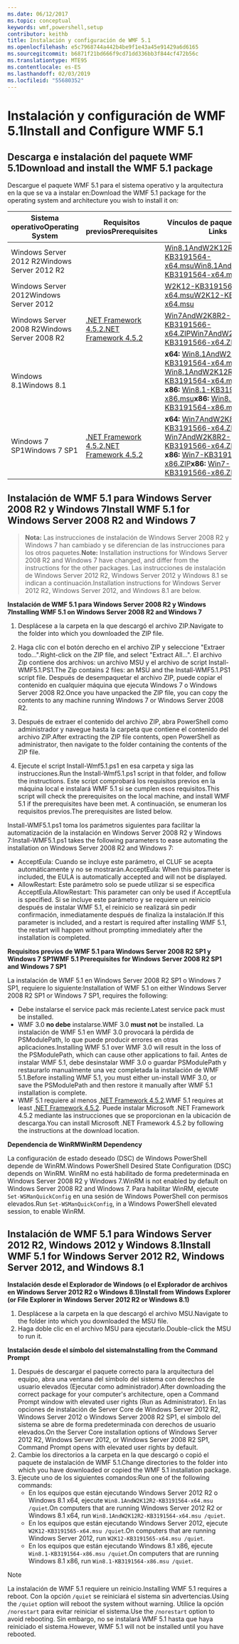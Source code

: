 ```yaml
---
ms.date: 06/12/2017
ms.topic: conceptual
keywords: wmf,powershell,setup
contributor: keithb
title: Instalación y configuración de WMF 5.1
ms.openlocfilehash: e5c7968744a442b4be9f1e43a45e91429a6d6165
ms.sourcegitcommit: b6871f21bd666f9cd71dd336bb3f844cf472b56c
ms.translationtype: MTE95
ms.contentlocale: es-ES
ms.lasthandoff: 02/03/2019
ms.locfileid: "55680352"
---
```

# <a name="install-and-configure-wmf-51"></a><span data-ttu-id="0f120-103">Instalación y configuración de WMF 5.1</span><span class="sxs-lookup"><span data-stu-id="0f120-103">Install and Configure WMF 5.1</span></span> #


## <a name="download-and-install-the-wmf-51-package"></a><span data-ttu-id="0f120-104">Descarga e instalación del paquete WMF 5.1</span><span class="sxs-lookup"><span data-stu-id="0f120-104">Download and install the WMF 5.1 package</span></span>

<span data-ttu-id="0f120-105">Descargue el paquete WMF 5.1 para el sistema operativo y la arquitectura en la que se va a instalar en:</span><span class="sxs-lookup"><span data-stu-id="0f120-105">Download the WMF 5.1 package for the operating system and architecture you wish to install it on:</span></span>

| <span data-ttu-id="0f120-106">Sistema operativo</span><span class="sxs-lookup"><span data-stu-id="0f120-106">Operating System</span></span>       | <span data-ttu-id="0f120-107">Requisitos previos</span><span class="sxs-lookup"><span data-stu-id="0f120-107">Prerequisites</span></span>           | <span data-ttu-id="0f120-108">Vínculos de paquete</span><span class="sxs-lookup"><span data-stu-id="0f120-108">Package Links</span></span>                          |
|------------------------|-------------------------|----------------------------------------|
| <span data-ttu-id="0f120-109">Windows Server 2012 R2</span><span class="sxs-lookup"><span data-stu-id="0f120-109">Windows Server 2012 R2</span></span> |                         | <span data-ttu-id="0f120-110">[Win8.1AndW2K12R2-KB3191564-x64.msu][]</span><span class="sxs-lookup"><span data-stu-id="0f120-110">[Win8.1AndW2K12R2-KB3191564-x64.msu][]</span></span> |
| <span data-ttu-id="0f120-111">Windows Server 2012</span><span class="sxs-lookup"><span data-stu-id="0f120-111">Windows Server 2012</span></span>    |                         | <span data-ttu-id="0f120-112">[W2K12-KB3191565-x64.msu][]</span><span class="sxs-lookup"><span data-stu-id="0f120-112">[W2K12-KB3191565-x64.msu][]</span></span>            |
| <span data-ttu-id="0f120-113">Windows Server 2008 R2</span><span class="sxs-lookup"><span data-stu-id="0f120-113">Windows Server 2008 R2</span></span> | <span data-ttu-id="0f120-114">[.NET Framework 4.5.2][]</span><span class="sxs-lookup"><span data-stu-id="0f120-114">[.NET Framework 4.5.2][]</span></span>| <span data-ttu-id="0f120-115">[Win7AndW2K8R2-KB3191566-x64.ZIP][]</span><span class="sxs-lookup"><span data-stu-id="0f120-115">[Win7AndW2K8R2-KB3191566-x64.ZIP][]</span></span>    |
| <span data-ttu-id="0f120-116">Windows 8.1</span><span class="sxs-lookup"><span data-stu-id="0f120-116">Windows 8.1</span></span>            |                         | <span data-ttu-id="0f120-117">**x64:** [Win8.1AndW2K12R2-KB3191564-x64.msu][]</span><span class="sxs-lookup"><span data-stu-id="0f120-117">**x64:** [Win8.1AndW2K12R2-KB3191564-x64.msu][]</span></span></br><span data-ttu-id="0f120-118">**x86:** [Win8.1-KB3191564-x86.msu][]</span><span class="sxs-lookup"><span data-stu-id="0f120-118">**x86:** [Win8.1-KB3191564-x86.msu][]</span></span> |
| <span data-ttu-id="0f120-119">Windows 7 SP1</span><span class="sxs-lookup"><span data-stu-id="0f120-119">Windows 7 SP1</span></span>          | <span data-ttu-id="0f120-120">[.NET Framework 4.5.2][]</span><span class="sxs-lookup"><span data-stu-id="0f120-120">[.NET Framework 4.5.2][]</span></span>| <span data-ttu-id="0f120-121">**x64:** [Win7AndW2K8R2-KB3191566-x64.ZIP][]</span><span class="sxs-lookup"><span data-stu-id="0f120-121">**x64:** [Win7AndW2K8R2-KB3191566-x64.ZIP][]</span></span></br><span data-ttu-id="0f120-122">**x86:** [Win7-KB3191566-x86.ZIP][]</span><span class="sxs-lookup"><span data-stu-id="0f120-122">**x86:** [Win7-KB3191566-x86.ZIP][]</span></span> |

[.NET Framework 4.5.2]: https://www.microsoft.com/download/details.aspx?id=42642
[W2K12-KB3191565-x64.msu]: https://go.microsoft.com/fwlink/?linkid=839513
[Win7-KB3191566-x86.ZIP]: https://go.microsoft.com/fwlink/?linkid=839522
[Win7AndW2K8R2-KB3191566-x64.ZIP]: https://go.microsoft.com/fwlink/?linkid=839523
[Win8.1-KB3191564-x86.msu]: https://go.microsoft.com/fwlink/?linkid=839521
[Win8.1AndW2K12R2-KB3191564-x64.msu]: https://go.microsoft.com/fwlink/?linkid=839516

## <a name="install-wmf-51-for-windows-server-2008-r2-and-windows-7"></a><span data-ttu-id="0f120-129">Instalación de WMF 5.1 para Windows Server 2008 R2 y Windows 7</span><span class="sxs-lookup"><span data-stu-id="0f120-129">Install WMF 5.1 for Windows Server 2008 R2 and Windows 7</span></span>

> <span data-ttu-id="0f120-130">**Nota:** Las instrucciones de instalación de Windows Server 2008 R2 y Windows 7 han cambiado y se diferencian de las instrucciones para los otros paquetes.</span><span class="sxs-lookup"><span data-stu-id="0f120-130">**Note:** Installation instructions for Windows Server 2008 R2 and Windows 7 have changed, and differ from the instructions for the other packages.</span></span> <span data-ttu-id="0f120-131">Las instrucciones de instalación de Windows Server 2012 R2, Windows Server 2012 y Windows 8.1 se indican a continuación.</span><span class="sxs-lookup"><span data-stu-id="0f120-131">Installation instructions for Windows Server 2012 R2, Windows Server 2012, and Windows 8.1 are below.</span></span>

<span data-ttu-id="0f120-132">**Instalación de WMF 5.1 para Windows Server 2008 R2 y Windows 7**</span><span class="sxs-lookup"><span data-stu-id="0f120-132">**Installing WMF 5.1 on Windows Server 2008 R2 and Windows 7**</span></span>

1. <span data-ttu-id="0f120-133">Desplácese a la carpeta en la que descargó el archivo ZIP.</span><span class="sxs-lookup"><span data-stu-id="0f120-133">Navigate to the folder into which you downloaded the ZIP file.</span></span>

2. <span data-ttu-id="0f120-134">Haga clic con el botón derecho en el archivo ZIP y seleccione "Extraer todo...".</span><span class="sxs-lookup"><span data-stu-id="0f120-134">Right-click on the ZIP file, and select "Extract All...".</span></span> <span data-ttu-id="0f120-135">El archivo Zip contiene dos archivos: un archivo MSU y el archivo de script Install-WMF5.1.PS1.</span><span class="sxs-lookup"><span data-stu-id="0f120-135">The Zip contains 2 files: an MSU and the Install-WMF5.1.PS1 script file.</span></span>
<span data-ttu-id="0f120-136">Después de desempaquetar el archivo ZIP, puede copiar el contenido en cualquier máquina que ejecuta Windows 7 o Windows Server 2008 R2.</span><span class="sxs-lookup"><span data-stu-id="0f120-136">Once you have unpacked the ZIP file, you can copy the contents to any machine running Windows 7 or Windows Server 2008 R2.</span></span>

3. <span data-ttu-id="0f120-137">Después de extraer el contenido del archivo ZIP, abra PowerShell como administrador y navegue hasta la carpeta que contiene el contenido del archivo ZIP.</span><span class="sxs-lookup"><span data-stu-id="0f120-137">After extracting the ZIP file contents, open PowerShell as administrator, then navigate to the folder containing the contents of the ZIP file.</span></span>

4. <span data-ttu-id="0f120-138">Ejecute el script Install-Wmf5.1.ps1 en esa carpeta y siga las instrucciones.</span><span class="sxs-lookup"><span data-stu-id="0f120-138">Run the Install-Wmf5.1.ps1 script in that folder, and follow the instructions.</span></span> <span data-ttu-id="0f120-139">Este script comprobará los requisitos previos en la máquina local e instalará WMF 5.1 si se cumplen esos requisitos.</span><span class="sxs-lookup"><span data-stu-id="0f120-139">This script will check the prerequisites on the local machine, and install WMF 5.1 if the prerequisites have been met.</span></span> <span data-ttu-id="0f120-140">A continuación, se enumeran los requisitos previos.</span><span class="sxs-lookup"><span data-stu-id="0f120-140">The prerequisites are listed below.</span></span>

<span data-ttu-id="0f120-141">Install-WMF5.1.ps1 toma los parámetros siguientes para facilitar la automatización de la instalación en Windows Server 2008 R2 y Windows 7:</span><span class="sxs-lookup"><span data-stu-id="0f120-141">Install-WMF5.1.ps1 takes the following parameters to ease automating the installation on Windows Server 2008 R2 and Windows 7:</span></span>

- <span data-ttu-id="0f120-142">AcceptEula: Cuando se incluye este parámetro, el CLUF se acepta automáticamente y no se mostrarán.</span><span class="sxs-lookup"><span data-stu-id="0f120-142">AcceptEula: When this parameter is included, the EULA is automatically accepted and will not be displayed.</span></span>
- <span data-ttu-id="0f120-143">AllowRestart: Este parámetro solo se puede utilizar si se especifica AcceptEula.</span><span class="sxs-lookup"><span data-stu-id="0f120-143">AllowRestart: This parameter can only be used if AcceptEula is specified.</span></span> <span data-ttu-id="0f120-144">Si se incluye este parámetro y se requiere un reinicio después de instalar WMF 5.1, el reinicio se realizará sin pedir confirmación, inmediatamente después de finaliza la instalación.</span><span class="sxs-lookup"><span data-stu-id="0f120-144">If this parameter is included, and a restart is required after installing WMF 5.1, the restart will happen without prompting immediately after the installation is completed.</span></span>

<span data-ttu-id="0f120-145">**Requisitos previos de WMF 5.1 para Windows Server 2008 R2 SP1 y Windows 7 SP1**</span><span class="sxs-lookup"><span data-stu-id="0f120-145">**WMF 5.1 Prerequisites for Windows Server 2008 R2 SP1 and Windows 7 SP1**</span></span>

<span data-ttu-id="0f120-146">La instalación de WMF 5.1 en Windows Server 2008 R2 SP1 o Windows 7 SP1, requiere lo siguiente:</span><span class="sxs-lookup"><span data-stu-id="0f120-146">Installation of WMF 5.1 on either Windows Server 2008 R2 SP1 or Windows 7 SP1, requires the following:</span></span>
- <span data-ttu-id="0f120-147">Debe instalarse el service pack más reciente.</span><span class="sxs-lookup"><span data-stu-id="0f120-147">Latest service pack must be installed.</span></span>
- <span data-ttu-id="0f120-148">WMF 3.0 **no debe** instalarse.</span><span class="sxs-lookup"><span data-stu-id="0f120-148">WMF 3.0 **must not** be installed.</span></span> <span data-ttu-id="0f120-149">La instalación de WMF 5.1 en WMF 3.0 provocará la pérdida de PSModulePath, lo que puede producir errores en otras aplicaciones.</span><span class="sxs-lookup"><span data-stu-id="0f120-149">Installing WMF 5.1 over WMF 3.0 will result in the loss of the PSModulePath, which can cause other applications to fail.</span></span> <span data-ttu-id="0f120-150">Antes de instalar WMF 5.1, debe desinstalar WMF 3.0 o guardar PSModulePath y restaurarlo manualmente una vez completada la instalación de WMF 5.1.</span><span class="sxs-lookup"><span data-stu-id="0f120-150">Before installing WMF 5.1, you must either un-install WMF 3.0, or save the PSModulePath and then restore it manually after WMF 5.1 installation is complete.</span></span>
- <span data-ttu-id="0f120-151">WMF 5.1 requiere al menos [.NET Framework 4.5.2](https://www.microsoft.com/en-ca/download/details.aspx?id=42642).</span><span class="sxs-lookup"><span data-stu-id="0f120-151">WMF 5.1 requires at least [.NET Framework 4.5.2](https://www.microsoft.com/en-ca/download/details.aspx?id=42642).</span></span>
<span data-ttu-id="0f120-152">Puede instalar Microsoft .NET Framework 4.5.2 mediante las instrucciones que se proporcionan en la ubicación de descarga.</span><span class="sxs-lookup"><span data-stu-id="0f120-152">You can install Microsoft .NET Framework 4.5.2 by following the instructions at the download location.</span></span>

<span data-ttu-id="0f120-153">**Dependencia de WinRM**</span><span class="sxs-lookup"><span data-stu-id="0f120-153">**WinRM Dependency**</span></span>

<span data-ttu-id="0f120-154">La configuración de estado deseado (DSC) de Windows PowerShell depende de WinRM.</span><span class="sxs-lookup"><span data-stu-id="0f120-154">Windows PowerShell Desired State Configuration (DSC) depends on WinRM.</span></span>
<span data-ttu-id="0f120-155">WinRM no está habilitado de forma predeterminada en Windows Server 2008 R2 y Windows 7.</span><span class="sxs-lookup"><span data-stu-id="0f120-155">WinRM is not enabled by default on Windows Server 2008 R2 and Windows 7.</span></span>
<span data-ttu-id="0f120-156">Para habilitar WinRM, ejecute `Set-WSManQuickConfig` en una sesión de Windows PowerShell con permisos elevados.</span><span class="sxs-lookup"><span data-stu-id="0f120-156">Run `Set-WSManQuickConfig`, in a Windows PowerShell elevated session, to enable WinRM.</span></span>


## <a name="install-wmf-51-for-windows-server-2012-r2-windows-server-2012-and-windows-81"></a><span data-ttu-id="0f120-157">Instalación de WMF 5.1 para Windows Server 2012 R2, Windows 2012 y Windows 8.1</span><span class="sxs-lookup"><span data-stu-id="0f120-157">Install WMF 5.1 for Windows Server 2012 R2, Windows Server 2012, and Windows 8.1</span></span>
<span data-ttu-id="0f120-158">**Instalación desde el Explorador de Windows (o el Explorador de archivos en Windows Server 2012 R2 o Windows 8.1)**</span><span class="sxs-lookup"><span data-stu-id="0f120-158">**Install from Windows Explorer (or File Explorer in Windows Server 2012 R2 or Windows 8.1)**</span></span>

1. <span data-ttu-id="0f120-159">Desplácese a la carpeta en la que descargó el archivo MSU.</span><span class="sxs-lookup"><span data-stu-id="0f120-159">Navigate to the folder into which you downloaded the MSU file.</span></span>
2. <span data-ttu-id="0f120-160">Haga doble clic en el archivo MSU para ejecutarlo.</span><span class="sxs-lookup"><span data-stu-id="0f120-160">Double-click the MSU to run it.</span></span>

<span data-ttu-id="0f120-161">**Instalación desde el símbolo del sistema**</span><span class="sxs-lookup"><span data-stu-id="0f120-161">**Installing from the Command Prompt**</span></span>

1. <span data-ttu-id="0f120-162">Después de descargar el paquete correcto para la arquitectura del equipo, abra una ventana del símbolo del sistema con derechos de usuario elevados (Ejecutar como administrador).</span><span class="sxs-lookup"><span data-stu-id="0f120-162">After downloading the correct package for your computer's architecture, open a Command Prompt window with elevated user rights (Run as Administrator).</span></span> <span data-ttu-id="0f120-163">En las opciones de instalación de Server Core de Windows Server 2012 R2, Windows Server 2012 o Windows Server 2008 R2 SP1, el símbolo del sistema se abre de forma predeterminada con derechos de usuario elevados.</span><span class="sxs-lookup"><span data-stu-id="0f120-163">On the Server Core installation options of Windows Server 2012 R2, Windows Server 2012, or Windows Server 2008 R2 SP1, Command Prompt opens with elevated user rights by default.</span></span>
2. <span data-ttu-id="0f120-164">Cambie los directorios a la carpeta en la que descargó o copió el paquete de instalación de WMF 5.1.</span><span class="sxs-lookup"><span data-stu-id="0f120-164">Change directories to the folder into which you have downloaded or copied the WMF 5.1 installation package.</span></span>
3. <span data-ttu-id="0f120-165">Ejecute uno de los siguientes comandos:</span><span class="sxs-lookup"><span data-stu-id="0f120-165">Run one of the following commands:</span></span>
   - <span data-ttu-id="0f120-166">En los equipos que están ejecutando Windows Server 2012 R2 o Windows 8.1 x64, ejecute `Win8.1AndW2K12R2-KB3191564-x64.msu /quiet`.</span><span class="sxs-lookup"><span data-stu-id="0f120-166">On computers that are running Windows Server 2012 R2 or Windows 8.1 x64, run `Win8.1AndW2K12R2-KB3191564-x64.msu /quiet`.</span></span>
   - <span data-ttu-id="0f120-167">En los equipos que están ejecutando Windows Server 2012, ejecute `W2K12-KB3191565-x64.msu /quiet`.</span><span class="sxs-lookup"><span data-stu-id="0f120-167">On computers that are running Windows Server 2012, run `W2K12-KB3191565-x64.msu /quiet`.</span></span>
   - <span data-ttu-id="0f120-168">En los equipos que están ejecutando Windows 8.1 x86, ejecute `Win8.1-KB3191564-x86.msu /quiet`.</span><span class="sxs-lookup"><span data-stu-id="0f120-168">On computers that are running Windows 8.1 x86, run `Win8.1-KB3191564-x86.msu /quiet`.</span></span>

> [!NOTE]
> <span data-ttu-id="0f120-169">La instalación de WMF 5.1 requiere un reinicio.</span><span class="sxs-lookup"><span data-stu-id="0f120-169">Installing WMF 5.1 requires a reboot.</span></span> <span data-ttu-id="0f120-170">Con la opción `/quiet` se reiniciará el sistema sin advertencias.</span><span class="sxs-lookup"><span data-stu-id="0f120-170">Using the `/quiet` option will reboot the system without warning.</span></span>
> <span data-ttu-id="0f120-171">Utilice la opción `/norestart` para evitar reiniciar el sistema.</span><span class="sxs-lookup"><span data-stu-id="0f120-171">Use the `/norestart` option to avoid rebooting.</span></span> <span data-ttu-id="0f120-172">Sin embargo, no se instalará WMF 5.1 hasta que haya reiniciado el sistema.</span><span class="sxs-lookup"><span data-stu-id="0f120-172">However, WMF 5.1 will not be installed until you have rebooted.</span></span>
